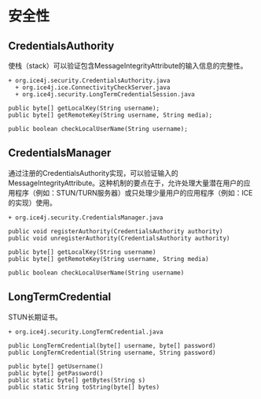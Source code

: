 # 安全性

## CredentialsAuthority

使栈（stack）可以验证包含MessageIntegrityAttribute的输入信息的完整性。

```
+ org.ice4j.security.CredentialsAuthority.java
  + org.ice4j.ice.ConnectivityCheckServer.java
  + org.ice4j.security.LongTermCredentialSession.java

public byte[] getLocalKey(String username);
public byte[] getRemoteKey(String username, String media);

public boolean checkLocalUserName(String username);
```

## CredentialsManager

通过注册的CredentialsAuthority实现，可以验证输入的MessageIntegrityAttribute。这种机制的要点在于，允许处理大量潜在用户的应用程序（例如：STUN/TURN服务器）或只处理少量用户的应用程序（例如：ICE的实现）使用。

```
+ org.ice4j.security.CredentialsManager.java

public void registerAuthority(CredentialsAuthority authority)
public void unregisterAuthority(CredentialsAuthority authority)

public byte[] getLocalKey(String username)
public byte[] getRemoteKey(String username, String media)

public boolean checkLocalUserName(String username)
```

## LongTermCredential

STUN长期证书。

```
+ org.ice4j.security.LongTermCredential.java

public LongTermCredential(byte[] username, byte[] password)
public LongTermCredential(String username, String password)

public byte[] getUsername()
public byte[] getPassword()
public static byte[] getBytes(String s)
public static String toString(byte[] bytes)
```
